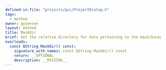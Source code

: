 ```yaml
---
defined-in-file: "projects/gui/ProjectDialog.h"
tags:
  - method
owner: gwjensen
layout: method
title: MaskDir
brief: Get the relative directory for data pertaining to the mask/background files.
overloads:
  const QString MaskDir() const:
    signature_with_names: const QString MaskDir() const
    return: __OPTIONAL__
    description: __MISSING__
---
```

